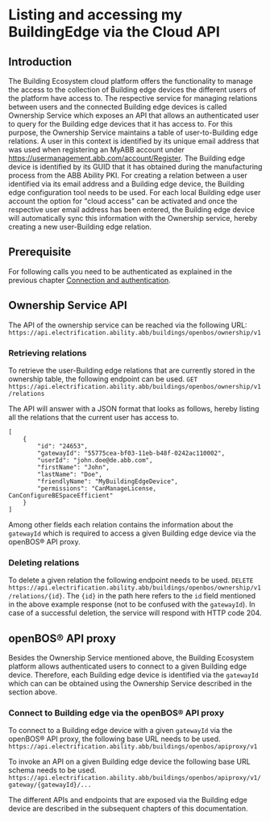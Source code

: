 # Listing and accessing my BuildingEdge via the Cloud API

## Introduction

The Building Ecosystem cloud platform offers the functionality to manage the access to the collection of  Building edge devices the different users of the platform have access to.
The respective service for managing relations between users and the connected Building edge devices is called Ownership Service which exposes an API that allows an authenticated user to query for the Building edge devices that it has access to. 
For this purpose, the Ownership Service maintains a table of user-to-Building edge relations.
A user in this context is identified by its unique email address that was used when registering an MyABB account under <a href="https://usermanagement.abb.com/account/Register" target="_blank">https://usermanagement.abb.com/account/Register</a>.
The Building edge device is identified by its GUID that it has obtained during the manufacturing process from the ABB Ability PKI.
For creating a relation between a user identified via its email address and a  Building edge device, the  Building edge configuration tool needs to be used. 
For each local Building edge user account the option for "cloud access" can be activated and once the respective user email address has been entered, the Building edge device will automatically sync this information with the Ownership service, hereby creating a new user-Building edge relation.

## Prerequisite

For following calls you need to be authenticated as explained in the previous chapter <a href="030_authentication.md" target="_blank">Connection and authentication</a>.

## Ownership Service API
The API of the ownership service can be reached via the following URL:
`https://api.electrification.ability.abb/buildings/openbos/ownership/v1`

### Retrieving relations
To retrieve the user-Building edge relations that are currently stored in the ownership table, the following endpoint can be used.
`GET https://api.electrification.ability.abb/buildings/openbos/ownership/v1/relations`

The API will answer with a JSON format that looks as follows, hereby listing all the relations that the current user has access to.


    [
        {
            "id": "24653",
            "gatewayId": "55775cea-bf03-11eb-b48f-0242ac110002",
            "userId": "john.doe@de.abb.com",
            "firstName": "John",
            "lastName": "Doe",
            "friendlyName": "MyBuildingEdgeDevice",
            "permissions": "CanManageLicense, CanConfigureBESpaceEfficient"
        }
    ]


Among other fields each relation contains the information about the `gatewayId` which is required to access a given Building edge device via the openBOS&reg; API proxy.

### Deleting relations
To delete a given relation the following endpoint needs to be used.
`DELETE https://api.electrification.ability.abb/buildings/openbos/ownership/v1/relations/{id}`. 
The `{id}` in the path here refers to the `id` field mentioned in the above example response (not to be confused with the `gatewayId`).
In case of a successful deletion, the service will respond with HTTP code 204.

## openBOS&reg; API proxy
Besides the Ownership Service mentioned above, the  Building Ecosystem platform allows authenticated users to connect to a given Building edge device. Therefore, each Building edge device is identified via the `gatewayId` which can can be obtained using the Ownership Service described in the section above.

### Connect to Building edge via the openBOS&reg; API proxy
To connect to a Building edge device with a given `gatewayId` via the openBOS&reg; API proxy, the following base URL needs to be used.
`https://api.electrification.ability.abb/buildings/openbos/apiproxy/v1`

To invoke an API on a given Building edge device the following base URL schema needs to be used.
`https://api.electrification.ability.abb/buildings/openbos/apiproxy/v1/gateway/{gatewayId}/...`

The different APIs and endpoints that are exposed via the  Building  edge device are described in the subsequent chapters of this documentation.

